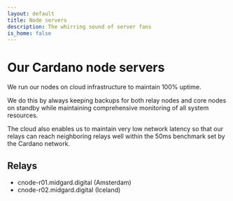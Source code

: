 ```yaml
---
layout: default
title: Node servers
description: The whirring sound of server fans
is_home: false
---
```

# Our Cardano node servers

We run our nodes on cloud infrastructure to maintain 100% uptime. 

We do this by always keeping backups for both relay nodes and core nodes on standby while maintaining comprehensive monitoring of all system resources.

The cloud also enables us to maintain very low network latency so that our relays can reach neighboring relays well within the 50ms benchmark set by the Cardano network.

## Relays
- cnode-r01.midgard.digital (Amsterdam)
- cnode-r02.midgard.digital (Iceland)